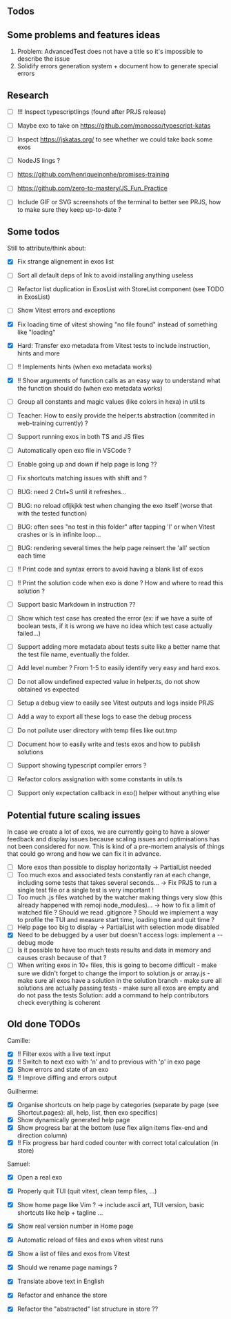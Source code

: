 ## Todos
## Some problems and features ideas
1. Problem: AdvancedTest does not have a title so it's impossible to describe the issue
1. Solidify errors generation system + document how to generate special errors


## Research
- [ ] !!! Inspect typescriptlings (found after PRJS release)
- [ ] Maybe exo to take on https://github.com/monooso/typescript-katas
- [ ] Inspect https://jskatas.org/ to see whether we could take back some exos
- [ ] NodeJS lings ?
- [ ] https://github.com/henriqueinonhe/promises-training
- [ ] https://github.com/zero-to-mastery/JS_Fun_Practice
- [ ] Include GIF or SVG screenshots of the terminal to better see PRJS, how to make sure they keep up-to-date ?


## Some todos
Still to attribute/think about:
- [x] Fix strange alignement in exos list
- [ ] Sort all default deps of Ink to avoid installing anything useless
- [ ] Refactor list duplication in ExosList with StoreList component (see TODO in ExosList)
- [ ] Show Vitest errors and exceptions
- [x] Fix loading time of vitest showing "no file found" instead of something like "loading"
- [x] Hard: Transfer exo metadata from Vitest tests to include instruction, hints and more
- [ ] !! Implements hints (when exo metadata works)
- [x] !! Show arguments of function calls as an easy way to understand what the function should do (when exo metadata works)
- [ ] Group all constants and magic values (like colors in hexa) in util.ts
- [ ] Teacher: How to easily provide the helper.ts abstraction (commited in web-training currently) ?
- [ ] Support running exos in both TS and JS files
- [ ] Automatically open exo file in VSCode ?
- [ ] Enable going up and down if help page is long ??
- [ ] Fix shortcuts matching issues with shift and ?
- [ ] BUG: need 2 Ctrl+S until it refreshes...
- [ ] BUG: no reload ofljkjkk test when changing the exo itself (worse that with the tested function)
- [ ] BUG: often sees "no test in this folder" after tapping 'l' or when Vitest crashes or is in infinite loop...
- [ ] BUG: rendering several times the help page reinsert the 'all' section each time
- [ ] !! Print code and syntax errors to avoid having a blank list of exos
- [ ] !! Print the solution code when exo is done ? How and where to read this solution ?
- [ ] Support basic Markdown in instruction ??
- [ ] Show which test case has created the error (ex: if we have a suite of boolean tests, if it is wrong we have no idea which test case actually failed...)
- [ ] Support adding more metadata about tests suite like a better name that the test file name, eventually the folder.
- [ ] Add level number ? From 1-5 to easily identify very easy and hard exos.
- [ ] Do not allow undefined expected value in helper.ts, do not show obtained vs expected
- [ ] Setup a debug view to easily see Vitest outputs and logs inside PRJS
- [ ] Add a way to export all these logs to ease the debug process
- [ ] Do not pollute user directory with temp files like out.tmp

- [ ] Document how to easily write and tests exos and how to publish solutions
- [ ] Support showing typescript compiler errors ?
- [ ] Refactor colors assignation with some constants in utils.ts
- [ ] Support only expectation callback in exo() helper without anything else

## Potential future scaling issues
In case we create a lot of exos, we are currently going to have a slower feedback and display issues because scaling issues and optimisations has not been considered for now. This is kind of a pre-mortem analysis of things that could go wrong and how we can fix it in advance.

- [ ] More exos than possible to display horizontally -> PartialList needed
- [ ] Too much exos and associated tests constantly ran at each change, including some tests that takes several seconds... -> Fix PRJS to run a single test file or a single test is very important !
- [ ] Too much .js files watched by the watcher making things very slow (this already happened with remoji node_modules)... -> how to fix a limit of watched file ? Should we read .gitignore ? Should we implement a way to profile the TUI and measure start time, loading time and quit time ?
- [ ] Help page too big to display -> PartialList with selection mode disabled
- [x] Need to be debugged by a user but doesn't access logs: implement a --debug mode
- [ ] Is it possible to have too much tests results and data in memory and causes crash because of that ?
- [ ] When writing exos in 10+ files, this is going to become difficult
		- make sure we didn't forget to change the import to solution.js or array.js
		- make sure all exos have a solution in the solution branch
		- make sure all solutions are actually passing tests
		- make sure all exos are empty and do not pass the tests
	Solution: add a command to help contributors check everything is coherent

## Old done TODOs
Camille:
- [x] !! Filter exos with a live text input
- [x] !! Switch to next exo with 'n' and to previous with 'p' in exo page
- [x] Show errors and state of an exo
- [x] !! Improve diffing and errors output

Guilherme:
- [x] Organise shortcuts on help page by categories (separate by page (see Shortcut.pages): all, help, list, then exo specifics)
- [x] Show dynamically generated help page
- [x] Show progress bar at the bottom (use flex align items flex-end and direction column)
- [x] !! Fix progress bar hard coded counter with correct total calculation (in store)

Samuel:
- [x] Open a real exo
- [x] Properly quit TUI (quit vitest, clean temp files, ...)
- [x] Show home page like Vim ? -> include ascii art, TUI version, basic shortcuts like help + tagline ...
- [x] Show real version number in Home page
- [x] Automatic reload of files and exos when vitest runs
- [x] Show a list of files and exos from Vitest
- [x] Should we rename page namings ?
- [x] Translate above text in English
- [x] Refactor and enhance the store
- [x] Refactor the "abstracted" list structure in store ??

